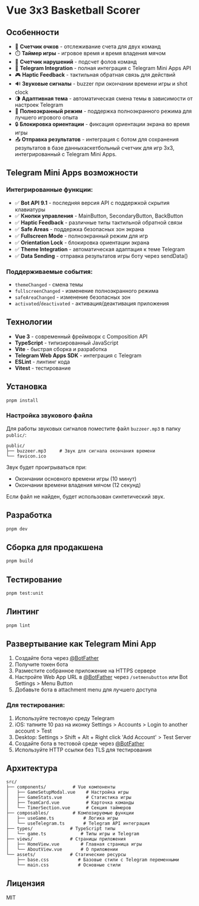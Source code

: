 # Vue 3x3 Basketball Scorer

## Особенности

- 🏀 **Счетчик очков** - отслеживание счета для двух команд
- ⏱️ **Таймер игры** - игровое время и время владения мячом
- 🔴 **Счетчик нарушений** - подсчет фолов команд
- 📱 **Telegram Integration** - полная интеграция с Telegram Mini Apps API
- 🎮 **Haptic Feedback** - тактильная обратная связь для действий
- 🔊 **Звуковые сигналы** - buzzer при окончании времени игры и shot clock
- 🌗 **Адаптивная тема** - автоматическая смена темы в зависимости от настроек Telegram
- 📱 **Полноэкранный режим** - поддержка полноэкранного режима для лучшего игрового опыта
- 🔒 **Блокировка ориентации** - фиксация ориентации экрана во время игры
- 📤 **Отправка результатов** - интеграция с ботом для сохранения результатов в базе данныхаскетбольный счетчик для игр 3x3, интегрированный с Telegram Mini Apps.

## Telegram Mini Apps возможности

### Интегрированные функции:

- ✅ **Bot API 9.1** - последняя версия API с поддержкой скрытия клавиатуры
- ✅ **Кнопки управления** - MainButton, SecondaryButton, BackButton
- ✅ **Haptic Feedback** - различные типы тактильной обратной связи
- ✅ **Safe Areas** - поддержка безопасных зон экрана
- ✅ **Fullscreen Mode** - полноэкранный режим для игр
- ✅ **Orientation Lock** - блокировка ориентации экрана
- ✅ **Theme Integration** - автоматическая адаптация к теме Telegram
- ✅ **Data Sending** - отправка результатов игры боту через sendData()

### Поддерживаемые события:

- `themeChanged` - смена темы
- `fullscreenChanged` - изменение полноэкранного режима
- `safeAreaChanged` - изменение безопасных зон
- `activated`/`deactivated` - активация/деактивация приложения

## Технологии

- **Vue 3** - современный фреймворк с Composition API
- **TypeScript** - типизированный JavaScript
- **Vite** - быстрая сборка и разработка
- **Telegram Web Apps SDK** - интеграция с Telegram
- **ESLint** - линтинг кода
- **Vitest** - тестирование

## Установка

```sh
pnpm install
```

### Настройка звукового файла

Для работы звуковых сигналов поместите файл `buzzeer.mp3` в папку `public/`:

```
public/
├── buzzeer.mp3     # Звук для сигнала окончания времени
└── favicon.ico
```

Звук будет проигрываться при:

- Окончании основного времени игры (10 минут)
- Окончании времени владения мячом (12 секунд)

Если файл не найден, будет использован синтетический звук.

## Разработка

```sh
pnpm dev
```

## Сборка для продакшена

```sh
pnpm build
```

## Тестирование

```sh
pnpm test:unit
```

## Линтинг

```sh
pnpm lint
```

## Развертывание как Telegram Mini App

1. Создайте бота через [@BotFather](https://t.me/botfather)
2. Получите токен бота
3. Разместите собранное приложение на HTTPS сервере
4. Настройте Web App URL в [@BotFather](https://t.me/botfather) через `/setmenubutton` или Bot Settings > Menu Button
5. Добавьте бота в attachment menu для лучшего доступа

### Для тестирования:

1. Используйте тестовую среду Telegram
2. iOS: тапните 10 раз на иконку Settings > Accounts > Login to another account > Test
3. Desktop: Settings > Shift + Alt + Right click 'Add Account' > Test Server
4. Создайте бота в тестовой среде через [@BotFather](https://t.me/botfather)
5. Используйте HTTP ссылки без TLS для тестирования

## Архитектура

```
src/
├── components/          # Vue компоненты
│   ├── GameSetupModal.vue    # Настройка игры
│   ├── GameStats.vue         # Статистика игры
│   ├── TeamCard.vue          # Карточка команды
│   └── TimerSection.vue      # Секция таймеров
├── composables/         # Композируемые функции
│   ├── useGame.ts           # Логика игры
│   └── useTelegram.ts       # Telegram API интеграция
├── types/              # TypeScript типы
│   └── game.ts             # Типы игры и Telegram
├── views/              # Страницы приложения
│   ├── HomeView.vue        # Главная страница игры
│   └── AboutView.vue       # О приложении
└── assets/             # Статические ресурсы
    ├── base.css           # Базовые стили с Telegram переменными
    └── main.css           # Основные стили
```

## Лицензия

MIT
